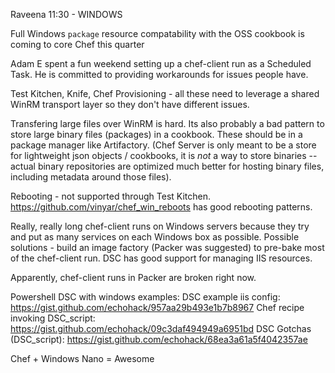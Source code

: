 Raveena 11:30 - WINDOWS

Full Windows `package` resource compatability with the OSS cookbook is coming to core Chef this quarter

Adam E spent a fun weekend setting up a chef-client run as a Scheduled Task.  He is committed to providing workarounds for issues people have.

Test Kitchen, Knife, Chef Provisioning - all these need to leverage a shared WinRM transport layer so they don't have different issues.

Transfering large files over WinRM is hard.  Its also probably a bad pattern to store large binary files (packages) in a cookbook.  These should be in a package manager like Artifactory. (Chef Server is only meant to be a store for lightweight json objects / cookbooks, it is *not* a way to store binaries -- actual binary repositories are optimized much better for hosting binary files, including metadata around those files).

Rebooting - not supported through Test Kitchen.  https://github.com/vinyar/chef_win_reboots has good rebooting patterns.

Really, really long chef-client runs on Windows servers because they try and put as many services on each Windows box as possible.  Possible solutions - build an image factory (Packer was suggested) to pre-bake most of the chef-client run.  DSC has good support for managing IIS resources.

Apparently, chef-client runs in Packer are broken right now.

Powershell DSC with windows examples:
    DSC example iis config: https://gist.github.com/echohack/957aa29b493e1b7b8967
    Chef recipe invoking DSC_script: https://gist.github.com/echohack/09c3daf494949a6951bd
    DSC Gotchas (DSC_script): https://gist.github.com/echohack/68ea3a61a5f4042357ae

Chef + Windows Nano = Awesome